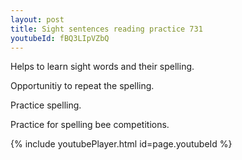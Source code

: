 ```yaml
---
layout: post
title: Sight sentences reading practice 731
youtubeId: fBQ3LIpVZbQ
---
```

 
 
Helps to learn sight words and their spelling.

Opportunitiy to repeat the spelling. 

Practice spelling. 
 
Practice for spelling bee competitions. 
 
{% include youtubePlayer.html id=page.youtubeId %}
 
 
